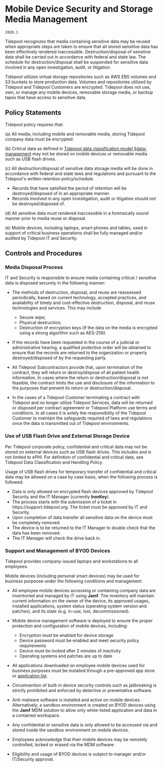 # Mobile Device Security and Storage Media Management

`2020.1`

Tidepool recognizes that media containing sensitive data may be
reused when appropriate steps are taken to ensure that all stored sensitive data
has been effectively rendered inaccessible. Destruction/disposal of sensitive
data shall be carried out in accordance with federal and state law. The schedule
for destruction/disposal shall be suspended for sensitive data involved in any
open investigation, audit, or litigation.

Tidepool utilizes virtual storage repositories such as AWS EBS
volumes and S3 buckets to store production data.  Volumes and repositories
utilized by Tidepool and Tidepool Customers are
encrypted. Tidepool does not use, own, or manage any mobile devices,
removable storage media, or backup tapes that have access to sensitive data.

## Policy Statements

Tidepool policy requires that:

(a) All media, including mobile and removable media, storing Tidepool company
data must be encrypted.

(b) Critical data as defined in [Tidepool data classification model
§data-management](data-mgmt.md) may not be stored on mobile devices or removable
media such as USB flash drives.

(c) All destruction/disposal of sensitive data storage media will be done in
accordance with federal and state laws and regulations and pursuant to the
Tidepool's written retention policy/schedule.

  * Records that have satisfied the period of retention will be
    destroyed/disposed of in an appropriate manner.
  * Records involved in any open investigation, audit or litigation should not
    be destroyed/disposed of.

(d) All sensitive data must rendered inaccessible in a forensically sound manner
prior to media reuse or disposal.

(e) Mobile devices, including laptops, smart phones and tables, used in support
of critical business operations shall be fully managed and/or audited by
Tidepool IT and Security.



## Controls and Procedures


### Media Disposal Process

IT and Security is responsible to ensure media containing critical / sensitive
data is disposed securely in the following manner:

* The methods of destruction, disposal, and reuse are reassessed periodically,
  based on current technology, accepted practices, and availability of timely
  and cost-effective destruction, disposal, and reuse technologies and services.
  This may include

    - Secure wipe;
    - Physical destruction;
    - Destruction of encryption keys (if the data on the media is encrypted
      using a strong algorithm such as AES-256).

* If the records have been requested in the course of a judicial or
  administrative hearing, a qualified protective order will be obtained to
  ensure that the records are returned to the organization or properly
  destroyed/disposed of by the requesting party.

* All Tidepool Subcontractors provide that, upon termination of the contract,
  they will return or destroy/dispose of all patient health information. In
  cases where the return or destruction/disposal is not feasible, the contract
  limits the use and disclosure of the information to the purposes that prevent
  its return or destruction/disposal.

*  In the cases of a Tidepool Customer terminating a contract with
   Tidepool and no longer utilize Tidepool Services,
   data will be returned or disposed per contract agreement or
   Tidepool Platform use terms and conditions. In all cases it is
   solely the responsibility of the Tidepool Customer to maintain
   the safeguards required of laws and regulations once the data is transmitted
   out of Tidepool environments.


### Use of USB Flash Drive and External Storage Device

Per Tidepool corporate policy, confidential and critical data may
not be stored on external devices such as USB flash drives.
This includes and is not limited to ePHI.
For definition of confidential and critical data, see
Tidepool Data Classification and Handling Policy.

Usage of USB flash drives for temporary transfer of confidential and critical
data may be allowed on a case by case basis, when the following process is
followed:

*   Data is only allowed on encrypted flash devices approved by Tidepool
    Security and the IT Manager (currently **IronKey**).
*   The process starts with the submission of a ticket in https:&#x2F;&#x2F;support.tidepool.org.
    The ticket must be approved by IT and Security.
*   Upon completion of data transfer all sensitive data on the device must be
    completely removed.
*   The device is to be returned to the IT Manager to double check that the data
    has been removed.
*   The IT Manager will check the drive back in.


### Support and Management of BYOD Devices

Tidepool provides company-issued laptops and workstations to all employees.


Mobile devices (including personal smart devices) may be used for business
purpoose under the following conditions and management:

- All employee mobile devices accessing or containing company data are
  inventoried and managed by IT using **Jamf**. The inventory will
  maintain current information on the owner of the device, its approved usages,
  installed applications, system status (operating system version and patches),
  and its state (e.g. in-use, lost, decommissioned).

- Mobile device management software is deployed to ensure the proper protection
  and configuration of mobile devices, including:

  - Encryption must be enabled for device storage
  - Device password must be enabled and meet security policy requirements
  - Device must be locked after 2 minutes of inactivity
  - Operating systems and patches are up to date

- All applications downloaded on employee mobile devices used for business
  purposes must be installed through a pre-approved app store or
  [application list](approved-software.md).

- Circumvention of built-in device security controls such as jailbreaking is
  strictly prohibited and enforced by detective or preventative software.

- Anti-malware software is installed and active on mobile devices. Alternatively,
  a sandbox environment is created on BYOD devices using the **Jamf**
  MDM solution to allow only white-listed application and data in a contained
  workspace.

- Any confidential or sensitive data is only allowed to be accessed via and
  stored inside the sandbox environment on mobile devices.

- Employees acknowledge that their mobile devices may be remotely controlled,
  locked or erased via the MDM software.

- Eligibility and usage of BYOD devices is subject to manager and/or IT/Security
  approval.



